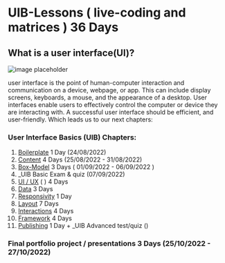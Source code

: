 # UIB-Lessons ( live-coding and matrices ) 36 Days

## What is a user interface(UI)?

![image placeholder](https://p7x7q5i4.rocketcdn.me/wp-content/uploads/2022/01/user-interface-wissen-kompakt-t2informatik.png)

user interface is the point of human-computer interaction and communication on a device, webpage, or app. This can include display screens, keyboards, a mouse, and the appearance of a desktop. User interfaces enable users to effectively control the computer or device they are interacting with. A successful user interface should be efficient, and user-friendly. Which leads us to our next chapters:



### User Interface Basics (UIB) Chapters:

1.  [Boilerplate](https://github.com/FBWE22-E08/UIB-Lessons/tree/main/1-Boilerplate) 1 Day (24/08/2022)
2.  [Content](https://github.com/FBWE22-E08/UIB-Lessons/tree/main/2-Content) 4 Days (25/08/2022 - 31/08/2022)
3.  [Box-Model]() 3 Days ( 01/09/2022 - 06/09/2022 )
4.   _UIB Basic Exam & quiz (07/09/2022)
5.  [UI / UX]() ( ) 4 Days
6.  [Data]() 3 Days
7.  [Responsivity]() 1 Day
8.  [Layout]() 7 Days
9.  [Interactions]() 4 Days
10.  [Framework]() 4 Days
11. [Publishing]() 1 Day + _UIB Advanced test/quiz ()



### Final portfolio project / presentations 3 Days (25/10/2022 - 27/10/2022)
